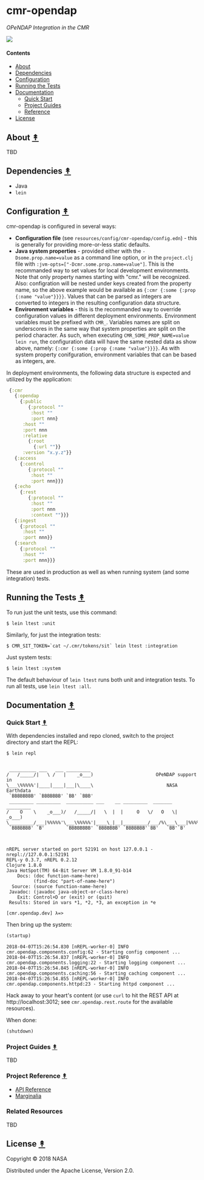 # cmr-opendap

*OPeNDAP Integration in the CMR*

[![][logo]][logo]


#### Contents

* [About](#about-)
* [Dependencies](#dependencies-)
* [Configuration](#configuration-)
* [Running the Tests](#running-the-tests-)
* [Documentation](#documentation-)
  * [Quick Start](#quick-start-)
  * [Project Guides](#project-guides-)
  * [Reference](#reference-)
* [License](#license-)


## About [&#x219F;](#contents)

TBD


## Dependencies [&#x219F;](#contents)

* Java
* `lein`


## Configuration [&#x219F;](#contents)

cmr-opendap is configured in several ways:

* **Configuration file** (see `resources/config/cmr-opendap/config.edn`) - this is
  generally for providing more-or-less static defaults.
* **Java system properties** - provided either with the `-Dsome.prop.name=value` as
  a command line option, or in the `project.clj` file with
  `:jvm-opts=["-Dcmr.some.prop.name=value"]`. This is the recommanded way to set
  values for local development environments. Note that only property names
  starting with "cmr." will be recognized. Also: configration will be nested
  under keys created from the property name, so the above example would be
  available as `{:cmr {:some {:prop {:name "value"}}}}`. Values that can be
  parsed as integers are converted to integers in the resulting configuration
  data structure.
* **Environment variables** - this is the recommanded way to override
  configuration values in different deployment environments. Environment
  variables must be prefixed with `CMR_`. Variables names are split on
  underscores in the same way that system properties are split on the period
  character. As such, when executing `CMR_SOME_PROP_NAME=value lein run`,
  the configuration data will have the same nested data as show above,
  namely: `{:cmr {:some {:prop {:name "value"}}}}`. As with system property
  conifguration, environment variables that can be based as integers, are.

In deployment environments, the following data structure is expected and
utilized by the application:

```clj
 {:cmr
   {:opendap
   	 {:public
   	 	{:protocol ""
   	 	 :host ""
   	     :port nnn}
   	  :host ""
   	  :port nnn
   	  :relative
   	    {:root
   	      {:url ""}}
   	  :version "x.y.z"}}
   {:access
     {:control
     	{:protocol ""
     	 :host ""
     	 :port nnn}}}
   {:echo
     {:rest
     	{:protocol ""
     	 :host ""
     	 :port nnn
     	 :context ""}}}
   {:ingest
     {:protocol ""
 	  :host ""
 	  :port nnn}}
   {:search
     {:protocol ""
 	  :host ""
 	  :port nnn}}}
```

These are used in production as well as when running system (and some
integration) tests.


## Running the Tests [&#x219F;](#contents)

To run just the unit tests, use this command:

```
$ lein ltest :unit
```

Similarly, for just the integration tests:

```
$ CMR_SIT_TOKEN=`cat ~/.cmr/tokens/sit` lein ltest :integration
```

Just system tests:
```
$ lein ltest :system
```

The default behaviour of `lein ltest` runs both unit and integration tests. To
run all tests, use `lein ltest :all`.


## Documentation [&#x219F;](#contents)

### Quick Start [&#x219F;](#contents)

With dependencies installed and repo cloned, switch to the project directory
and start the REPL:

```
$ lein repl
```
```

 __________ ___   ___ _________
/   /_____/|   \ /   |    _o___)                       OPeNDAP support in
\___\%%%%%'|____|____|___|\____\                           NASA Earthdata
 `BBBBBBBB' `BBBBBBB' `BB' `BBB'
 _________ _________  __________ ___    __ _________  _______  _________
/    O    \    _o___)/   /_____/|   \  |  |     O   \/   O   \|    _o___)
\_________/___|%%%%%'\___\%%%%%'|____\_|__|_________/___/%\___\___|%%%%%'
 `BBBBBBB' `B'        `BBBBBBBB' `BBBBBBB' `BBBBBBB'`BB'   `BB'`B'



nREPL server started on port 52191 on host 127.0.0.1 - nrepl://127.0.0.1:52191
REPL-y 0.3.7, nREPL 0.2.12
Clojure 1.8.0
Java HotSpot(TM) 64-Bit Server VM 1.8.0_91-b14
    Docs: (doc function-name-here)
          (find-doc "part-of-name-here")
  Source: (source function-name-here)
 Javadoc: (javadoc java-object-or-class-here)
    Exit: Control+D or (exit) or (quit)
 Results: Stored in vars *1, *2, *3, an exception in *e

[cmr.opendap.dev] λ=>
```

Then bring up the system:

```clj
(startup)
```
```
2018-04-07T15:26:54.830 [nREPL-worker-0] INFO cmr.opendap.components.config:62 - Starting config component ...
2018-04-07T15:26:54.837 [nREPL-worker-0] INFO cmr.opendap.components.logging:22 - Starting logging component ...
2018-04-07T15:26:54.845 [nREPL-worker-0] INFO cmr.opendap.components.caching:56 - Starting caching component ...
2018-04-07T15:26:54.855 [nREPL-worker-0] INFO cmr.opendap.components.httpd:23 - Starting httpd component ...
```

Hack away to your heart's content (or use `curl` to hit the REST API at
http://localhost:3012; see `cmr.opendap.rest.route` for the available resources).

When done:

```clj
(shutdown)
```


### Project Guides [&#x219F;](#contents)

TBD


### Project Reference [&#x219F;](#contents)

* [API Reference][api-docs]
* [Marginalia][marginalia-docs]


### Related Resources

TBD


## License [&#x219F;](#contents)

Copyright © 2018 NASA

Distributed under the Apache License, Version 2.0.


<!-- Named page links below: /-->

[logo]: https://avatars2.githubusercontent.com/u/32934967?s=200&v=4
[api-docs]: http://cmr-exchange.github.io/cmr-opendap/current/
[marginalia-docs]: http://cmr-exchange.github.io/cmr-opendap/current/marginalia.html
[setup-docs]: http://cmr-exchange.github.io/cmr-opendap/current/0500-setup.html
[connecting-docs]: http://cmr-exchange.github.io/cmr-opendap/current/0750-connecting.html
[usage-docs]: http://cmr-exchange.github.io/cmr-opendap/current/1000-usage.html
[dev-docs]: http://cmr-exchange.github.io/cmr-opendap/current/2000-dev.html
